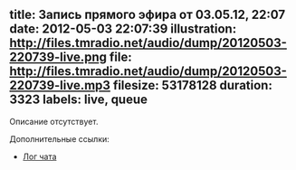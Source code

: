 title: Запись прямого эфира от 03.05.12, 22:07
date: 2012-05-03 22:07:39
illustration: http://files.tmradio.net/audio/dump/20120503-220739-live.png
file: http://files.tmradio.net/audio/dump/20120503-220739-live.mp3
filesize: 53178128
duration: 3323
labels: live, queue
---
Описание отсутствует.

Дополнительные ссылки:

- [Лог чата](http://files.tmradio.net/audio/dump/20120503-220739-live.log)
